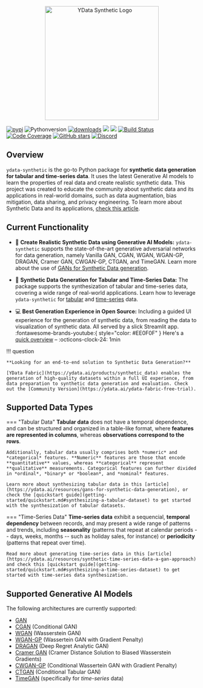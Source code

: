<p></p>
<p align="center"><img width="300" src="https://assets.ydata.ai/oss/ydata-synthetic_black.png" alt="YData Synthetic Logo"></p>
<p></p>

[![pypi](https://img.shields.io/pypi/v/ydata-synthetic)](https://pypi.org/project/ydata-synthetic)
![Pythonversion](https://img.shields.io/badge/python-3.9%20%7C%203.10-blue)
[![downloads](https://static.pepy.tech/badge/ydata-synthetic/month)](https://pepy.tech/project/ydata-synthetic)
![](https://img.shields.io/github/license/ydataai/ydata-synthetic)
![](https://img.shields.io/pypi/status/ydata-synthetic)
[![Build Status](https://github.com/ydataai/ydata-synthetic/actions/workflows/tests.yml/badge.svg?branch=master)](https://github.com/ydataai/ydata-synthetic/actions/workflows/tests.yml)
[![Code Coverage](https://codecov.io/gh/ydataai/ydata-synthetic/branch/master/graph/badge.svg?token=gMptB4YUnF)](https://codecov.io/gh/ydataai/ydata-synthetic)
[![GitHub stars](https://img.shields.io/github/stars/ydataai/ydata-synthetic?style=social)](https://github.com/ydataai/ydata-synthetic)
[![Discord](https://img.shields.io/discord/1037720091376238592?label=Discord&logo=Discord)](https://discord.com/invite/mw7xjJ7b7s)

## Overview
`ydata-synthetic` is the go-to Python package for **synthetic data generation for tabular and time-series data**. It uses the latest Generative AI models to learn the properties of real data and create realistic synthetic data. This project was created to educate the community about synthetic data and its applications in real-world domains, such as data augmentation, bias mitigation, data sharing, and privacy engineering. To learn more about Synthetic Data and its applications, [check this article](https://ydata.ai/resources/10-most-frequently-asked-questions-about-synthetic-data).

## Current Functionality
- 🤖 **Create Realistic Synthetic Data using Generative AI Models:** `ydata-synthetic` supports the state-of-the-art generative adversarial networks for data generation, namely Vanilla GAN, CGAN, WGAN, WGAN-GP, DRAGAN, Cramer GAN, CWGAN-GP, CTGAN, and TimeGAN. Learn more about the use of [GANs for Synthetic Data generation](https://medium.com/ydata-ai/generating-synthetic-tabular-data-with-gans-part-1-866705a77302). 

- 📀 **Synthetic Data Generation for Tabular and Time-Series Data:** The package supports the synthesization of tabular and time-series data, covering a wide range of real-world applications. Learn how to leverage `ydata-synthetic` for [tabular](https://ydata.ai/resources/gans-for-synthetic-data-generation) and [time-series](https://towardsdatascience.com/synthetic-time-series-data-a-gan-approach-869a984f2239) data.

- 💻 **Best Generation Experience in Open Source:** Including a guided UI experience for the generation of synthetic data, from reading the data to visualization of synthetic data. All served by a slick Streamlit app. 
:fontawesome-brands-youtube:{ style="color: #EE0F0F" } Here's a [quick overview](https://www.youtube.com/watch?v=ep0PhwsFx0A) – :octicons-clock-24: 1min

!!! question

    **Looking for an end-to-end solution to Synthetic Data Generation?**

    [YData Fabric](https://ydata.ai/products/synthetic_data) enables the generation of high-quality datasets within a full UI experience, from data preparation to synthetic data generation and evaluation. Check out the [Community Version](https://ydata.ai/ydata-fabric-free-trial).

## Supported Data Types
    
=== "Tabular Data"
    **Tabular data** does not have a temporal dependence, and can be structured and organized in a table-like format, where **features are represented in columns**, whereas **observations correspond to the rows**. 

    Additionally, tabular data usually comprises both *numeric* and *categorical* features. **Numeric** features are those that encode **quantitative** values, whereas **categorical** represent **qualitative** measurements. Categorical features can further divided in *ordinal*, *binary* or *boolean*, and *nominal* features.
    
    Learn more about synthesizing tabular data in this [article](https://ydata.ai/resources/gans-for-synthetic-data-generation), or check the [quickstart guide](getting-started/quickstart.md#synthesizing-a-tabular-dataset) to get started with the synthesization of tabular datasets.

=== "Time-Series Data"
    **Time-series data** exhibit a sequencial, **temporal dependency** between records, and may present a wide range of patterns and trends, including **seasonality** (patterns that repeat at calendar periods -- days, weeks, months -- such as holiday sales, for instance) or **periodicity** (patterns that repeat over time).

    Read more about generating time-series data in this [article](https://ydata.ai/resources/synthetic-time-series-data-a-gan-approach) and check this [quickstart guide](getting-started/quickstart.md#synthesizing-a-time-series-dataset) to get started with time-series data synthesization.
   

## Supported Generative AI Models
The following architectures are currently supported:

- [GAN](https://arxiv.org/abs/1406.2661)
- [CGAN](https://arxiv.org/abs/1411.1784) (Conditional GAN)
- [WGAN](https://arxiv.org/abs/1701.07875) (Wasserstein GAN)
- [WGAN-GP](https://arxiv.org/abs/1704.00028) (Wassertein GAN with Gradient Penalty)
- [DRAGAN](https://arxiv.org/pdf/1705.07215.pdf) (Deep Regret Analytic GAN)
- [Cramer GAN](https://arxiv.org/abs/1705.10743) (Cramer Distance Solution to Biased Wasserstein Gradients)
- [CWGAN-GP](https://cameronfabbri.github.io/papers/conditionalWGAN.pdf) (Conditional Wassertein GAN with Gradient Penalty)
- [CTGAN](https://arxiv.org/pdf/1907.00503.pdf) (Conditional Tabular GAN)
- [TimeGAN](https://papers.nips.cc/paper/2019/file/c9efe5f26cd17ba6216bbe2a7d26d490-Paper.pdf) (specifically for *time-series* data)
